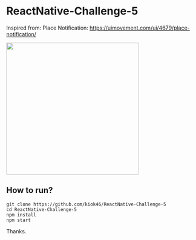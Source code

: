 # ReactNative-Challenge-5

Inspired from: Place Notification:  https://uimovement.com/ui/4679/place-notification/

<img src="https://user-images.githubusercontent.com/7335120/34909336-50677936-f8c5-11e7-8f3c-688ba68e2ba3.gif" width="350">


## How to run?

```
git clone https://github.com/kiok46/ReactNative-Challenge-5
cd ReactNative-Challenge-5
npm install
npm start
```

Thanks.
